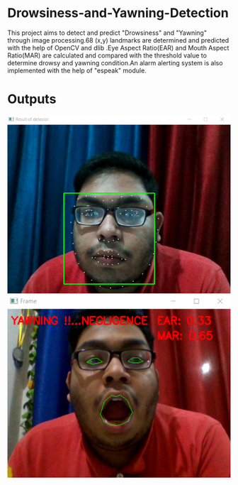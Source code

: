 # Drowsiness-and-Yawning-Detection
This project aims to detect and predict "Drowsiness" and "Yawning" through image processing.68 (x,y) landmarks are determined and predicted with the help of OpenCV and dlib .Eye Aspect Ratio(EAR) and Mouth Aspect Ratio(MAR) are calculated and compared with the threshold value to determine drowsy and yawning condition.An alarm alerting system is also implemented with the help of "espeak" module.

# Outputs
![alt text](https://github.com/ka-raja-babu/Drowsiness-and-Yawning-Detection/blob/main/OUTPUTS/Image%20(1).png?raw=true)
![alt test](https://github.com/ka-raja-babu/Drowsiness-and-Yawning-Detection/blob/main/OUTPUTS/Image%20(2).png?raw=true)
